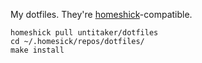 My dotfiles. They're [homeshick](https://github.com/andsens/homeshick)-compatible.

```
homeshick pull untitaker/dotfiles
cd ~/.homesick/repos/dotfiles/
make install
```
